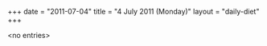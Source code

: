 +++
date = "2011-07-04"
title = "4 July 2011 (Monday)"
layout = "daily-diet"
+++

<p>&lt;no entries&gt;</p>